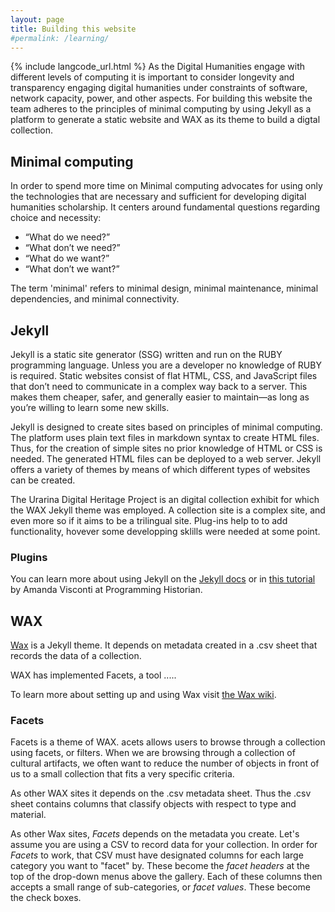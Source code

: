 ```yaml
---
layout: page
title: Building this website
#permalink: /learning/
---
```

{% include langcode_url.html %}
As the Digital Humanities engage with different levels of computing it is important to consider longevity and transparency engaging digital humanities under constraints of software, network capacity, power, and other aspects.
For building this website the team adheres to the principles of minimal computing by using Jekyll as a platform to generate a static website and WAX as its theme to build a digtal collection. 

## Minimal computing
In order to spend more time on 
Minimal computing  advocates for using only the technologies that are necessary and sufficient for developing digital humanities scholarship. It centers around fundamental questions regarding choice and necessity:
 - “What do we need?”
 - “What don’t we need?”
 - “What do we want?”
 - “What don’t we want?”

The term 'minimal' refers to minimal design, minimal maintenance, minimal dependencies, and minimal connectivity.

## Jekyll
Jekyll is a static site generator (SSG) written and run on the RUBY programming language. Unless you are a developer no knowledge of RUBY is required. Static websites consist of flat HTML, CSS, and JavaScript files that don’t need to communicate in a complex way back to a server. This makes them cheaper, safer, and generally easier to maintain—as long as you’re willing to learn some new skills.

Jekyll is designed to create sites based on principles of minimal computing. The platform uses plain text files in markdown syntax to create HTML files. Thus, for the creation of simple sites no prior knowledge of HTML or CSS is needed. The generated HTML files can be deployed to a web server. Jekyll offers a variety of themes by means of which different types of websites can be created. 

The Urarina Digital Heritage Project is an digital collection exhibit for which the WAX Jekyll theme was employed. A collection site is a complex site, and even more so if it aims to be a trilingual site. Plug-ins help to to add functionality, hovever some developping sklills were needed at some point.

### Plugins

You can learn more about using Jekyll on the [Jekyll docs](https://jekyllrb.com/docs/) or in [this tutorial](https://programminghistorian.org/en/lessons/building-static-sites-with-jekyll-github-pages) by Amanda Visconti at Programming Historian.



## WAX
[Wax](https://minicomp.github.io/wax/) is a Jekyll theme. It depends on metadata created in a .csv sheet that records the data of a collection. 

WAX has implemented Facets, a tool .....

To learn more about setting up and using Wax visit [the Wax wiki](https://minicomp.github.io/wiki/wax/).

 ### Facets
 Facets is a theme of WAX. acets allows users to browse through a collection using facets, or filters. When we are browsing through a collection of cultural artifacts, we often want to reduce the number of objects in front of us to a small collection that fits a very specific criteria. 

As other WAX sites it depends on the .csv metadata sheet. Thus the .csv sheet contains columns that classify objects with respect to type and material.

As other Wax sites, _Facets_ depends on the metadata you create. Let's assume you are using a CSV to record data for your collection. In order for _Facets_ to work, that CSV must have designated columns for each large category you want to "facet" by. These become the _facet headers_ at the top of the drop-down menus above the gallery. Each of these columns then accepts a small range of sub-categories, or _facet values_. These become the check boxes.




